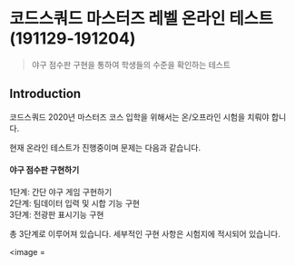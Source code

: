 # 코드스쿼드 마스터즈 레벨 온라인 테스트 (191129-191204)
> 야구 점수판 구현을 통하여 학생들의 수준을 확인하는 테스트

## Introduction
코드스쿼드 2020년 마스터즈 코스 입학을 위해서는 온/오프라인 시험을 치뤄야 합니다. 

현재 온라인 테스트가 진행중이며 문제는 다음과 같습니다. 

 #### 야구 점수판 구현하기 
 1단계: 간단 야구 게임 구현하기 <br> 
 2단계: 팀데이터 입력 및 시합 기능 구현 <br> 
 3단계: 전광판 표시기능 구현 
 
 총 3단계로 이루어져 있습니다. 세부적인 구현 사항은 시험지에 적시되어 있습니다.

<image = 
